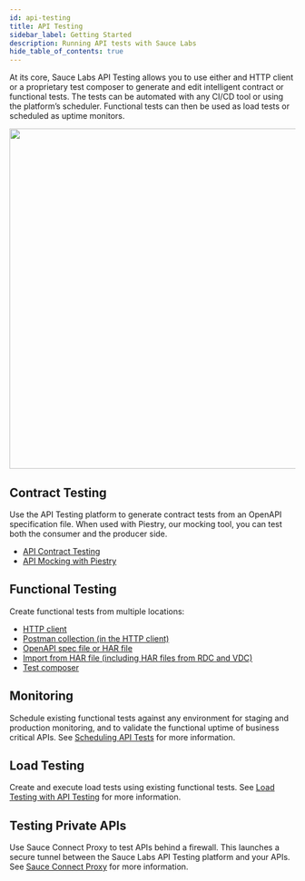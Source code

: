 ```yaml
---
id: api-testing
title: API Testing
sidebar_label: Getting Started
description: Running API tests with Sauce Labs
hide_table_of_contents: true
---
```


At its core, Sauce Labs API Testing allows you to use either and HTTP client or a proprietary test composer to generate and edit intelligent contract or functional tests. The tests can be automated with any CI/CD tool or using the platform’s scheduler. Functional tests can then be used as load tests or scheduled as uptime monitors.

<img src="/img/api-testing/API Testing Getting Started.png" width="600"/>
<div className="box-wrapper" markdown="1">

<div className="box box1 card">
<div className="container">
<h2>Contract Testing</h2>
<p>
</p>
<p>
Use the API Testing platform to generate contract tests from an OpenAPI specification file. When used with Piestry, our mocking tool, you can test both the consumer and the producer side.

</p>
<ul>
<li><a href="/api-testing/contract-testing">API Contract Testing</a></li>
<li><a href="/api-testing/mocking">API Mocking with Piestry</a></li>
</ul>
</div>
</div>

<div className="box box2 card">
<div className="container">

<h2>Functional Testing</h2>
<p></p>
<p>
Create functional tests from multiple locations:
<ul>
<li>
<a href="/api-testing/quickstart">HTTP client</a></li>
<li>
<a href="/api-testing/import-postman-collection">Postman collection (in the HTTP client)</a></li>
<li>
<a href="/api-testing/build-from-spec">OpenAPI spec file or HAR file</a>
</li>
<li>
<a href="/api-testing/import-postman-collection/#importing-a-har-file-rdc-and-vdc">Import from HAR file (including HAR files from RDC and VDC)</a>
</li>
<li>
<a href="/api-testing/composer">Test composer</a>
</li>
</ul>
</p>
</div>
</div>

<div className="box box3 card">
<div className="container">

<h2>Monitoring</h2>
<p></p>
<p>
Schedule existing functional tests against any environment for staging and production monitoring, and to validate the functional uptime of business critical APIs. See <a href="/api-testing/schedule-test">Scheduling API Tests</a> for more information.
</p>
</div>
</div>

<div className="box box4 card">
<div className="container">

<h2>Load Testing</h2>
<p></p>
<p>
Create and execute load tests using existing functional tests. See <a href="/api-testing/load-testing/">Load Testing with API Testing</a> for more information.
</p>
</div>
</div>

<div className="box box5 card">
<div className="container">

<h2>Testing Private APIs</h2>
<p></p>
<p>
Use Sauce Connect Proxy to test APIs behind a firewall. This launches a secure tunnel between the Sauce Labs API Testing platform and your APIs. See <a href="/api-testing/sauce-connect/">Sauce Connect Proxy</a> for more information.
</p>
</div>
</div>

</div>
